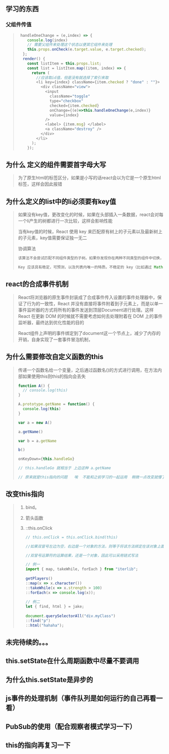 ## 学习的东西

### 父组件传值

> ```js
>  handleOneChange = (e,index) => {
>     console.log(index)
>     // 需要父组件来处理这个状态以便其它组件来处理
>     this.props.onCheck(e.target.value, e.target.checked);
>   };
>   render() {
>     const listItem = this.props.list;
>     const list = listItem.map((item, index) => {
>       return (
>         //应该取id值，但是没有就选择了索引来取
>         <li key={index} className={item.checked ? "done" : ""}>
>           <div className="view">
>             <input
>               className="toggle"
>               type="checkbox"
>               checked={item.checked}
>               onChange={(e)=>this.handleOneChange(e,index)}
>               value={index}
>             />
>             <label> {item.msg} </label>
>             <a className="destroy" />
>           </div>
>         </li>
>       );
>     });
> ```
>
>  

## 为什么 定义的组件需要首字母大写

> 为了原生html的标签区分，如果是小写的话react会以为它是一个原生html标签，这样会因此报错

## 为什么定义的list中的li必须要有key值

> 如果没有key值，更改变化的时候，如果在头部插入一条数据，react会对每一个li产生的树都进行一次比较，这样会影响性能
>
> 当有key值的时候，React 使用 key 来匹配原有树上的子元素以及最新树上的子元素，key值需要保证独一无二
>
> 协调算法
>
> ```js
> 该算法不会尝试匹配不同组件类型的子树。如果你发现你在两种不同类型的组件中切换，但输出非常相似的内容，建议把它们改成同一类型。在实践中，我们没有遇到这类问题。
> 
> Key 应该具有稳定，可预测，以及列表内唯一的特质。不稳定的 key（比如通过 Math.random() 生成的）会导致许多组件实例和 DOM 节点被不必要地重新创建，这可能导致性能下降和子组件中的状态丢失。
> ```
>
>  

## react的合成事件机制

> React将浏览器的原生事件封装成了合成事件传入设置的事件处理器中，保证了行为的一致性，React 并没有直接将事件附着到子元素上，而是以单一事件监听器的方式将所有的事件发送到顶层Document进行处理。这样 React 在更新 DOM 的时候就不需要考虑如何去处理附着在 DOM 上的事件监听器，最终达到优化性能的目的
>
> React组件上声明的事件绑定到了document这一个节点上，减少了内存的开销，自身实现了一套事件冒泡机制，

## 为什么需要修改自定义函数的this

> 传递一个函数名给一个变量，之后通过函数名()的方式进行调用，在方法内部如果使用this则this的指向会丢失
>
> ```js
> function A() {
>   // console.log(this)
> }
> 
> A.prototype.getName = function() {
>   console.log(this)
> }
> 
> var a = new A()
> 
> a.getName()
> 
> var b = a.getName
> 
> b()
> ```
>
> ```js
> onKeyDown={this.handleGo}
> 
> // this.handleGo 就相当于 上边这种 a.getName
> 
> // 原来就是this指向的问题   唉  不能和之前学习的一起运用  稍微一点改变就懵了。。。
> ```
>
>  

## 改变this指向

> 1. bind。
>
> 2. 箭头函数
>
> 3. ::this.onClick
>
>    ```js
>    // this.onClick = this.onClick.bind(this)
>    
>    //如果双冒号左边为空，右边是一个对象的方法，则等于将该方法绑定在该对象上面。
>    
>    //双冒号运算符的运算结果，还是一个对象，因此可以采用链式写法
>    
>    // 例一
>    import { map, takeWhile, forEach } from "iterlib";
>     
>    getPlayers()
>    ::map(x => x.character())
>    ::takeWhile(x => x.strength > 100)
>    ::forEach(x => console.log(x));
>     
>    // 例二
>    let { find, html } = jake;
>     
>    document.querySelectorAll("div.myClass")
>    ::find("p")
>    ::html("hahaha");
>    ```
>
>      

## 未完待续的。。。

## this.setState在什么周期函数中尽量不要调用

## 为什么this.setState是异步的

## js事件的处理机制（事件队列是如何运行的自己再看一看）

## PubSub的使用（配合观察者模式学习一下）

## this的指向再复习一下

## 